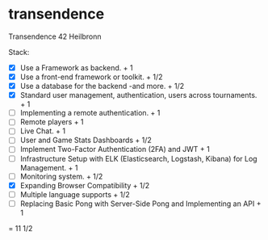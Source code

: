 # transendence
Transendence 42 Heilbronn

Stack:
- [X] Use a Framework as backend. + 1
- [X] Use a front-end framework or toolkit. + 1/2
- [x] Use a database for the backend -and more. + 1/2
- [X] Standard user management, authentication, users across tournaments. + 1
- [ ] Implementing a remote authentication. + 1
- [ ] Remote players + 1
- [ ] Live Chat. + 1
- [ ] User and Game Stats Dashboards + 1/2
- [ ] Implement Two-Factor Authentication (2FA) and JWT + 1
- [ ] Infrastructure Setup with ELK (Elasticsearch, Logstash, Kibana) for Log Management. + 1
- [ ] Monitoring system. + 1/2
- [X] Expanding Browser Compatibility + 1/2
- [ ] Multiple language supports + 1/2
- [ ] Replacing Basic Pong with Server-Side Pong and Implementing an API + 1

= 11 1/2
